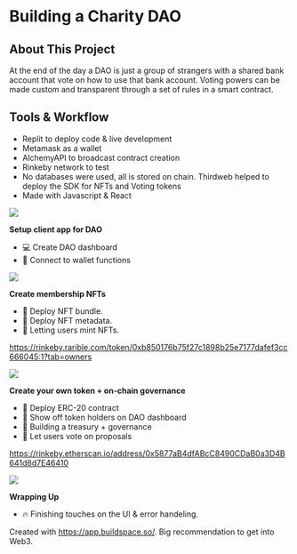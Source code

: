 # Building a Charity DAO

## About This Project
At the end of the day a DAO is just a group of strangers with a shared bank account that vote on how to use that bank account.
Voting powers can be made custom and transparent through a set of rules in a smart contract.

## Tools & Workflow
* Replit to deploy code & live development
* Metamask as a wallet
* AlchemyAPI to broadcast contract creation
* Rinkeby network to test
* No databases were used, all is stored on chain. Thirdweb helped to deploy the SDK for NFTs and Voting tokens
* Made with Javascript & React

<img src="Assets/Project-Images/warmste-dao-highligt.jpg" />

**Setup client app for DAO**
* 💻 Create DAO dashboard
* 🌈 Connect to wallet functions

<img src="Assets/Project-Images/warmste-week-dashboard.jpg" />

**Create membership NFTs**
* 🌈 Deploy NFT bundle.
* 🚀 Deploy NFT metadata.
* 🤠 Letting users mint NFTs.

https://rinkeby.rarible.com/token/0xb850176b75f27c1898b25e7177dafef3cc666045:1?tab=owners

<img src="Assets/Project-Images/warmste-dao-bundle.jpg" />

**Create your own token + on-chain governance**
* 🔌 Deploy ERC-20 contract
* 🔎 Show off token holders on DAO dashboard
* 🏹 Building a treasury + governance
* 🚀 Let users vote on proposals

https://rinkeby.etherscan.io/address/0x5877aB4dfABcC8490CDaB0a3D4B641d8d7E46410

<img src="Assets/Project-Images/warmste-dao-tokens.jpg" />

**Wrapping Up**
* 🔥 Finishing touches on the UI & error handeling.

Created with https://app.buildspace.so/. Big recommendation to get into Web3.
